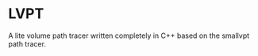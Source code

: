 LVPT
====

A lite volume path tracer written completely in C++ based on the smallvpt path tracer.  
